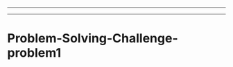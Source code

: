 -------------------------------------------------------------------------------
-----------------------------------------------------------------------------------
# Problem-Solving-Challenge-problem1

